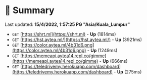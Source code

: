 # 📖 Summary
Last updated: **15/4/2022, 1:57:25 PG "Asia/Kuala_Lumpur"**

- `GET` [https://shrt.ml](https://shrt.ml) - **Up** (1814ms)
- `GET` [https://hst.aytea.ml/](https://hst.aytea.ml/) - **Up** (3921ms)
- `GET` [https://color.aytea.ml/4b31d6.png](https://color.aytea.ml/4b31d6.png) - **Up** (1249ms)
- `GET` [https://memeapi.aytea14.repl.co/gimme](https://memeapi.aytea14.repl.co/gimme) - **Up** (666ms)
- `GET` [https://teledrivemy.herokuapp.com/dashboard](https://teledrivemy.herokuapp.com/dashboard) - **Up** (275ms)
